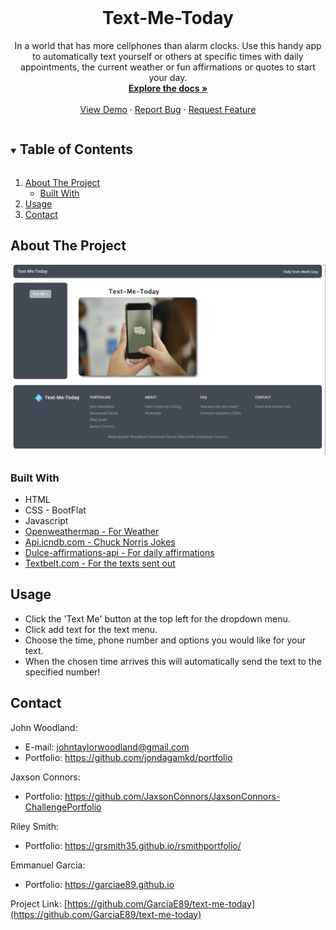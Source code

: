 <!--
*** Thanks for checking out the Best-README-Template. If you have a suggestion
*** that would make this better, please fork the repo and create a pull request
*** or simply open an issue with the tag "enhancement".
*** Thanks again! Now go create something AMAZING! :D
***
***
***
*** To avoid retyping too much info. Do a search and replace for the following:
*** GarciaE89, text-me-today, twitter_handle, email, Text-Me-Today, project_description
-->



<!-- PROJECT SHIELDS -->
<!--
*** I'm using markdown "reference style" links for readability.
*** Reference links are enclosed in brackets [ ] instead of parentheses ( ).
*** See the bottom of this document for the declaration of the reference variables
*** for contributors-url, forks-url, etc. This is an optional, concise syntax you may use.
*** https://www.markdownguide.org/basic-syntax/#reference-style-links
-->






<!-- PROJECT LOGO -->
<br />
<p align="center">

  <h1 align="center">Text-Me-Today</h1>

  <p align="center">
    In a world that has more cellphones than alarm clocks.  Use this handy app to automatically text yourself or others at specific times with daily appointments, the current weather or fun affirmations or quotes to start your day.
    <br />
    <a href="https://github.com/GarciaE89/text-me-today"><strong>Explore the docs »</strong></a>
    <br />
    <br />
    <a href="https://garciae89.github.io/text-me-today/">View Demo</a>
    ·
    <a href="https://github.com/GarciaE89/text-me-today/issues">Report Bug</a>
    ·
    <a href="https://github.com/GarciaE89/text-me-today/issues">Request Feature</a>
  </p>
</p>



<!-- TABLE OF CONTENTS -->
<details open="open">
  <summary><h2 style="display: inline-block">Table of Contents</h2></summary>
  <ol>
    <li>
      <a href="#about-the-project">About The Project</a>
      <ul>
        <li><a href="#built-with">Built With</a></li>
      </ul>
    </li>
    <li><a href="#usage">Usage</a></li>
    <li><a href="#contact">Contact</a></li>
  </ol>
</details>



<!-- ABOUT THE PROJECT -->
## About The Project

[![screenshot](./assets/img/tmt.jpg)](https://garciae89.github.io/text-me-today/)


### Built With

* HTML
* CSS - BootFlat
* Javascript
* [Openweathermap - For Weather](https://openweathermap.org/current)
* [Api.icndb.com - Chuck Norris Jokes](https://www.icndb.com/api/)
* [Dulce-affirmations-api - For daily affirmations](https://github.com/misselliev/affirmations-api)
* [Textbelt.com - For the texts sent out](https://textbelt.com/)


<!-- USAGE EXAMPLES -->
## Usage

* Click the 'Text Me' button at the top left for the dropdown menu.
* Click add text for the text menu.
* Choose the time, phone number and options you would like for your text.
* When the chosen time arrives this will automatically send the text to the specified number!



<!-- CONTACT -->
## Contact

John Woodland: 
* E-mail: johntaylorwoodland@gmail.com
* Portfolio: https://github.com/jondagamkd/portfolio

Jaxson Connors:
* Portfolio: https://github.com/JaxsonConnors/JaxsonConnors-ChallengePortfolio

Riley Smith:
* Portfolio: https://grsmith35.github.io/rsmithportfolio/

Emmanuel Garcia:
* Portfolio: https://garciae89.github.io


Project Link: [https://github.com/GarciaE89/text-me-today](https://github.com/GarciaE89/text-me-today)




<!-- MARKDOWN LINKS & IMAGES -->
<!-- https://www.markdownguide.org/basic-syntax/#reference-style-links -->
[contributors-shield]: https://img.shields.io/github/contributors/GarciaE89/repo.svg?style=for-the-badge
[contributors-url]: https://github.com/GarciaE89/text-me-today/graphs/contributors
[forks-shield]: https://img.shields.io/github/forks/GarciaE89/repo.svg?style=for-the-badge
[forks-url]: https://github.com/GarciaE89/text-me-today/network/members
[stars-shield]: https://img.shields.io/github/stars/GarciaE89/repo.svg?style=for-the-badge
[stars-url]: https://github.com/GarciaE89/text-me-today/stargazers
[issues-shield]: https://img.shields.io/github/issues/GarciaE89/repo.svg?style=for-the-badge
[issues-url]: https://github.com/GarciaE89/text-me-today/issues
[license-shield]: https://img.shields.io/github/license/GarciaE89/repo.svg?style=for-the-badge
[license-url]: https://github.com/GarciaE89/text-me-today/blob/master/LICENSE.txt
[linkedin-shield]: https://img.shields.io/badge/-LinkedIn-black.svg?style=for-the-badge&logo=linkedin&colorB=555
[linkedin-url]: https://linkedin.com/in/GarciaE89
